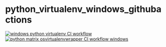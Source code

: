 # python_virtualenv_windows_githubactions

[![windows python virtualenv CI workflow](https://github.com/githubfoam/python_virtualenv_windows_githubactions/actions/workflows/python-virtualenv-workflow-windows.yml/badge.svg?branch=main)](https://github.com/githubfoam/python_virtualenv_windows_githubactions/actions/workflows/python-virtualenv-workflow-windows.yml)  
[![python matrix osvirtualenvwrapper CI workflow windows](https://github.com/githubfoam/python_virtualenv_windows_githubactions/actions/workflows/python-matrix-virtualenvwrapper-workflow-windows.yml/badge.svg?branch=main)](https://github.com/githubfoam/python_virtualenv_windows_githubactions/actions/workflows/python-matrix-virtualenvwrapper-workflow-windows.yml)
